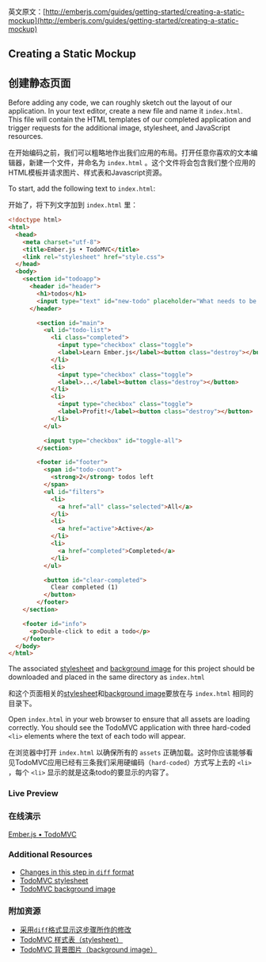 英文原文：[http://emberjs.com/guides/getting-started/creating-a-static-mockup](http://emberjs.com/guides/getting-started/creating-a-static-mockup)

## Creating a Static Mockup

## 创建静态页面

Before adding any code, we can roughly sketch out the layout of our application. In your text editor, create a new file and name it `index.html`. This file will contain the HTML templates of our completed application and trigger requests for the additional image, stylesheet, and JavaScript resources.

在开始编码之前，我们可以粗略地作出我们应用的布局。打开任意你喜欢的文本编辑器，新建一个文件，并命名为 `index.html` 。这个文件将会包含我们整个应用的HTML模板并请求图片、样式表和Javascript资源。

To start, add the following text to `index.html`:

开始了，将下列文字加到 `index.html` 里：

```html
<!doctype html>
<html>
  <head>
    <meta charset="utf-8">
    <title>Ember.js • TodoMVC</title>
    <link rel="stylesheet" href="style.css">
  </head>
  <body>
    <section id="todoapp">
      <header id="header">
        <h1>todos</h1>
        <input type="text" id="new-todo" placeholder="What needs to be done?" />
      </header>

        <section id="main">
          <ul id="todo-list">
            <li class="completed">
              <input type="checkbox" class="toggle">
              <label>Learn Ember.js</label><button class="destroy"></button>
            </li>
            <li>
              <input type="checkbox" class="toggle">
              <label>...</label><button class="destroy"></button>
            </li>
            <li>
              <input type="checkbox" class="toggle">
              <label>Profit!</label><button class="destroy"></button>
            </li>
          </ul>

          <input type="checkbox" id="toggle-all">
        </section>

        <footer id="footer">
          <span id="todo-count">
            <strong>2</strong> todos left
          </span>
          <ul id="filters">
            <li>
              <a href="all" class="selected">All</a>
            </li>
            <li>
              <a href="active">Active</a>
            </li>
            <li>
              <a href="completed">Completed</a>
            </li>
          </ul>

          <button id="clear-completed">
            Clear completed (1)
          </button>
        </footer>
    </section>

    <footer id="info">
      <p>Double-click to edit a todo</p>
    </footer>
  </body>
</html>
```

The associated [stylesheet](http://emberjs.com.s3.amazonaws.com/getting-started/style.css) and [background image](http://emberjs.com.s3.amazonaws.com/getting-started/bg.png) for this project should be downloaded and placed in the same directory as `index.html`

和这个页面相关的[stylesheet](http://emberjs.com.s3.amazonaws.com/getting-started/style.css)和[background image](http://emberjs.com.s3.amazonaws.com/getting-started/bg.png)要放在与 `index.html` 相同的目录下。

Open `index.html` in your web browser to ensure that all assets are loading correctly. You should see the TodoMVC application with three hard-coded `<li>` elements where the text of each todo will appear.

在浏览器中打开 `index.html` 以确保所有的 `assets` 正确加载。这时你应该能够看见TodoMVC应用已经有三条我们采用硬编码（`hard-coded`）方式写上去的 `<li>` ，每个 `<li>` 显示的就是这条todo的要显示的内容了。

### Live Preview
### 在线演示

<a class="jsbin-embed" href="http://jsbin.com/uduyip/2/embed?live">Ember.js • TodoMVC</a><script src="http://static.jsbin.com/js/embed.js"></script> 

### Additional Resources

  * [Changes in this step in `diff` format](https://github.com/emberjs/quickstart-code-sample/commit/4d91f9fa1f6be4f4675b54babd3074550095c930)
  * [TodoMVC stylesheet](http://emberjs.com.s3.amazonaws.com/getting-started/style.css)
  * [TodoMVC background image](http://emberjs.com.s3.amazonaws.com/getting-started/bg.png)
  
### 附加资源

  * [采用`diff`格式显示这步骤所作的修改](https://github.com/emberjs/quickstart-code-sample/commit/4d91f9fa1f6be4f4675b54babd3074550095c930)
  * [TodoMVC 样式表（stylesheet）](http://emberjs.com.s3.amazonaws.com/getting-started/style.css)
  * [TodoMVC 背景图片（background image）](http://emberjs.com.s3.amazonaws.com/getting-started/bg.png)
